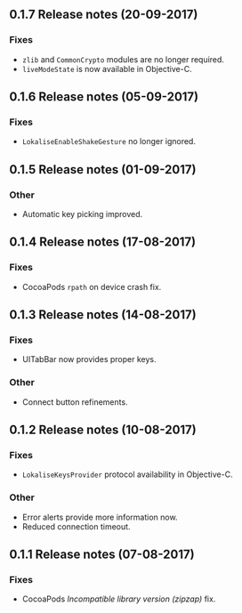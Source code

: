 ## 0.1.7 Release notes (20-09-2017)

### Fixes

- `zlib` and `CommonCrypto` modules are no longer required.
- `liveModeState`  is now available in Objective-C.

## 0.1.6 Release notes (05-09-2017)

### Fixes

- `LokaliseEnableShakeGesture` no longer ignored.

## 0.1.5 Release notes (01-09-2017)

### Other

- Automatic key picking improved.

## 0.1.4 Release notes (17-08-2017)

### Fixes

- CocoaPods `rpath` on device crash fix.

## 0.1.3 Release notes (14-08-2017)

### Fixes

- UITabBar now provides proper keys.

### Other

- Connect button refinements.

## 0.1.2 Release notes (10-08-2017)

### Fixes

- `LokaliseKeysProvider` protocol availability in Objective-C.

### Other

- Error alerts provide more information now.
- Reduced connection timeout.

## 0.1.1 Release notes (07-08-2017)

### Fixes

- CocoaPods *Incompatible library version (zipzap)* fix.